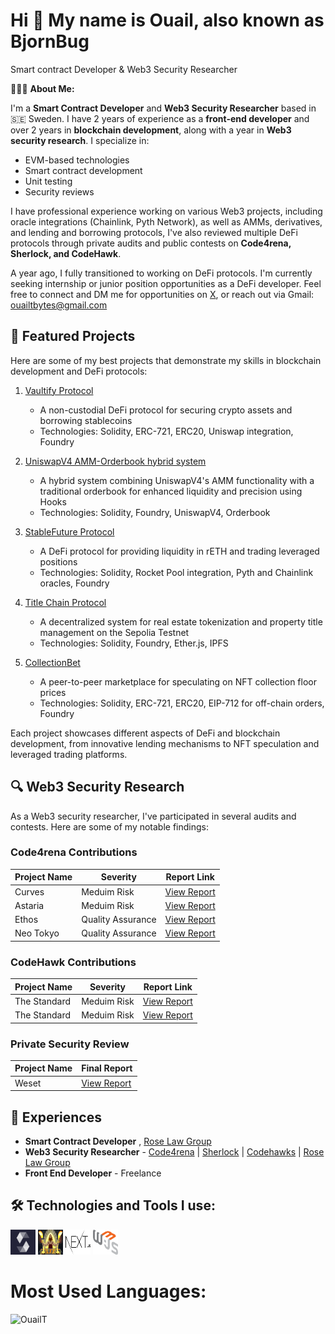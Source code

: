 <h1>Hi 👋 My name is Ouail, also known as BjornBug </h1>

Smart contract Developer & Web3 Security Researcher


👨🏻‍💻 **About Me:**

I'm a **Smart Contract Developer** and **Web3 Security Researcher** based in 🇸🇪 Sweden. I have 2 years of experience as a **front-end developer** and over 2 years in **blockchain development**, along with a year in **Web3 security research**. I specialize in:

- EVM-based technologies
- Smart contract development
- Unit testing
- Security reviews

I have professional experience working on various Web3 projects, including oracle integrations (Chainlink, Pyth Network), as well as AMMs, derivatives, and lending and borrowing protocols, I've also reviewed multiple DeFi protocols through private audits and public contests on **Code4rena, Sherlock, and CodeHawk**.

A year ago, I fully transitioned to working on DeFi protocols. I'm currently seeking internship or junior position opportunities as a DeFi developer. 
Feel free to connect and DM me for opportunities on [X](https://x.com/Bjorn_Bug), or reach out via Gmail: ouailtbytes@gmail.com

## 🚀 Featured Projects

Here are some of my best projects that demonstrate my skills in blockchain development and DeFi protocols:

1. [Vaultify Protocol](https://github.com/OuailT/Vaultify_Protocol)
   - A non-custodial DeFi protocol for securing crypto assets and borrowing stablecoins
   - Technologies: Solidity, ERC-721, ERC20, Uniswap integration, Foundry
   
2. [UniswapV4 AMM-Orderbook hybrid system](https://github.com/OuailT/UniswapV4Hook_Orderbook/tree/master)
   - A hybrid system combining UniswapV4's AMM functionality with a traditional orderbook for enhanced liquidity and precision using Hooks
   - Technologies: Solidity, Foundry, UniswapV4, Orderbook
     
3. [StableFuture Protocol](https://github.com/OuailT/StableFutureProtocol)
   - A DeFi protocol for providing liquidity in rETH and trading leveraged positions
   - Technologies: Solidity, Rocket Pool integration, Pyth and Chainlink oracles, Foundry
     
4. [Title Chain Protocol](https://github.com/OuailT/TitleChain_Decentralized_Property_Ledger)
   - A decentralized system for real estate tokenization and property title management on the Sepolia Testnet
   - Technologies: Solidity, Foundry, Ether.js, IPFS

5. [CollectionBet](https://github.com/OuailT/CollectionBet)
   - A peer-to-peer marketplace for speculating on NFT collection floor prices
   - Technologies: Solidity, ERC-721, ERC20, EIP-712 for off-chain orders, Foundry

Each project showcases different aspects of DeFi and blockchain development, from innovative lending mechanisms to NFT speculation and leveraged trading platforms.

## 🔍 Web3 Security Research

As a Web3 security researcher, I've participated in several audits and contests. Here are some of my notable findings:

### Code4rena Contributions

| Project Name | Severity | Report Link |
|--------------|----------|-------------|
| Curves | Meduim Risk | [View Report](https://github.com/code-423n4/2024-01-curves-findings/issues/48) |
| Astaria | Meduim Risk | [View Report](https://github.com/code-423n4/2023-01-astaria-findings/issues/51) |
| Ethos | Quality Assurance | [View Report](https://github.com/code-423n4/2023-02-ethos-findings/issues/786) |
| Neo Tokyo | Quality Assurance | [View Report](https://github.com/code-423n4/2023-03-neotokyo-findings/issues/391) |

### CodeHawk Contributions

| Project Name | Severity | Report Link |
|--------------|----------|-------------|
| The Standard | Meduim Risk | [View Report](https://codehawks.cyfrin.io/c/2023-12-the-standard/s/1306) |
| The Standard | Meduim Risk | [View Report](https://codehawks.cyfrin.io/c/2023-12-the-standard/s/1276) |

### Private Security Review
| Project Name | Final Report | 
|--------------|----------|
| Weset | [View Report](https://github.com/OuailT/Weset-Audit-Report) |

## 💼 Experiences

- **Smart Contract Developer** , [Rose Law Group](https://www.roselawgroup.com/)
- **Web3 Security Researcher** - [Code4rena](https://code4rena.com/@Bjorn_bug) | [Sherlock](https://audits.sherlock.xyz/) | [Codehawks](https://www.codehawks.com/) | [Rose Law Group](https://www.roselawgroup.com/)
- **Front End Developer** - Freelance

## 🛠️ Technologies and Tools I use:

<p align="left">
<img src="./src/solidity-logo.png" alt="solidity" width="40" height="40"/>
<img src="./src/foundry-logo.png" alt="foundry" width="40" height="40"/>
<img src="./src/next-logo.png" alt="typescript" width="40" height="40"/>
<img src="./src/web3js-logo.png" alt="javascript" width="40" height="40"/>
</p>

# Most Used Languages:

<p><img width="50%" height="40%" src="https://github-readme-stats.vercel.app/api/top-langs?username=OuailT&theme=neon&hide_border=true&show_icons=true&locale=en&layout=compact" alt="OuailT" /></p>
